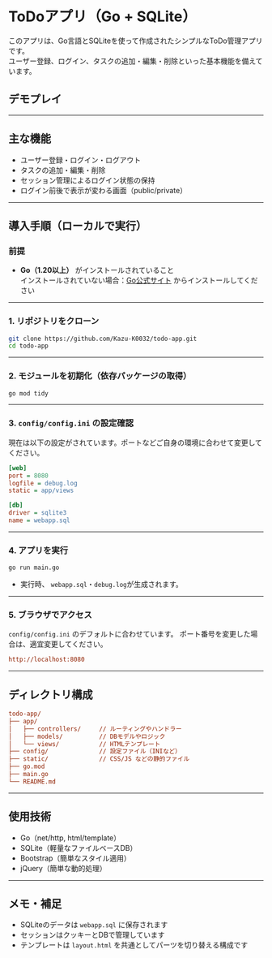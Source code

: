 # ToDoアプリ（Go + SQLite）

このアプリは、Go言語とSQLiteを使って作成されたシンプルなToDo管理アプリです。  
ユーザー登録、ログイン、タスクの追加・編集・削除といった基本機能を備えています。

## デモプレイ



---

## 主な機能

- ユーザー登録・ログイン・ログアウト
- タスクの追加・編集・削除
- セッション管理によるログイン状態の保持
- ログイン前後で表示が変わる画面（public/private）

---

## 導入手順（ローカルで実行）

### 前提

- **Go（1.20以上）** がインストールされていること  
  インストールされていない場合：[Go公式サイト](https://golang.org/dl/) からインストールしてください

---

### 1. リポジトリをクローン

```bash
git clone https://github.com/Kazu-K0032/todo-app.git
cd todo-app
```

---

### 2. モジュールを初期化（依存パッケージの取得）

```bash
go mod tidy
```

---

### 3. `config/config.ini` の設定確認  

現在は以下の設定がされています。ポートなどご自身の環境に合わせて変更してください。

```ini
[web]
port = 8080
logfile = debug.log
static = app/views

[db]
driver = sqlite3
name = webapp.sql
```

---

### 4. アプリを実行

```bash
go run main.go
```

- 実行時、 `webapp.sql`・`debug.log`が生成されます。

---

### 5. ブラウザでアクセス

`config/config.ini` のデフォルトに合わせています。
ポート番号を変更した場合は、適宜変更してください。

```ini
http://localhost:8080
```

---

## ディレクトリ構成

```ini
todo-app/
├── app/
│   ├── controllers/     // ルーティングやハンドラー
│   ├── models/          // DBモデルやロジック
│   └── views/           // HTMLテンプレート
├── config/              // 設定ファイル（INIなど）
├── static/              // CSS/JS などの静的ファイル
├── go.mod
├── main.go
└── README.md
```

---

## 使用技術

- Go（net/http, html/template）
- SQLite（軽量なファイルベースDB）
- Bootstrap（簡単なスタイル適用）
- jQuery（簡単な動的処理）

---

## メモ・補足

- SQLiteのデータは `webapp.sql` に保存されます
- セッションはクッキーとDBで管理しています
- テンプレートは `layout.html` を共通としてパーツを切り替える構成です
